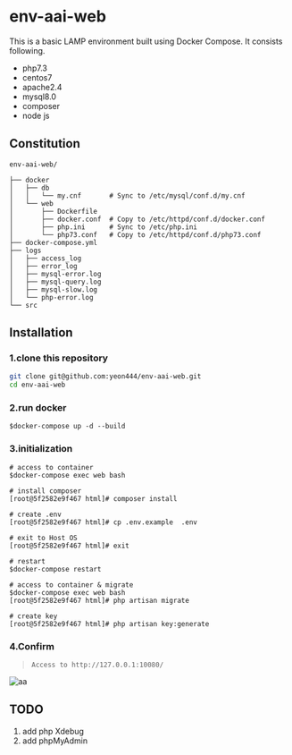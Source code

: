 
# env-aai-web
This is a basic LAMP environment built using Docker Compose. It consists following.

- php7.3
- centos7
- apache2.4
- mysql8.0
- composer
- node js

## Constitution
```
env-aai-web/

├── docker
│   ├── db
│   │   └── my.cnf       # Sync to /etc/mysql/conf.d/my.cnf
│   └── web
│       ├── Dockerfile
│       ├── docker.conf  # Copy to /etc/httpd/conf.d/docker.conf
│       ├── php.ini      # Sync to /etc/php.ini
│       └── php73.conf   # Copy to /etc/httpd/conf.d/php73.conf
├── docker-compose.yml
├── logs
│   ├── access_log
│   ├── error_log
│   ├── mysql-error.log
│   ├── mysql-query.log
│   ├── mysql-slow.log
│   └── php-error.log
└── src

```


## Installation

### 1.clone this repository
```bash
git clone git@github.com:yeon444/env-aai-web.git
cd env-aai-web
```
### 2.run docker
```
$docker-compose up -d --build
```

### 3.initialization
```
# access to container
$docker-compose exec web bash

# install composer
[root@5f2582e9f467 html]# composer install

# create .env
[root@5f2582e9f467 html]# cp .env.example  .env

# exit to Host OS
[root@5f2582e9f467 html]# exit

# restart
$docker-compose restart

# access to container & migrate
$docker-compose exec web bash
[root@5f2582e9f467 html]# php artisan migrate

# create key
[root@5f2582e9f467 html]# php artisan key:generate
```

### 4.Confirm
> `Access to http://127.0.0.1:10080/`

![aa](https://github.com/yeon444/docker-lamp-laravel-centos7/blob/images/env_setting_ok.png)


## TODO
1. add php Xdebug
1. add phpMyAdmin


